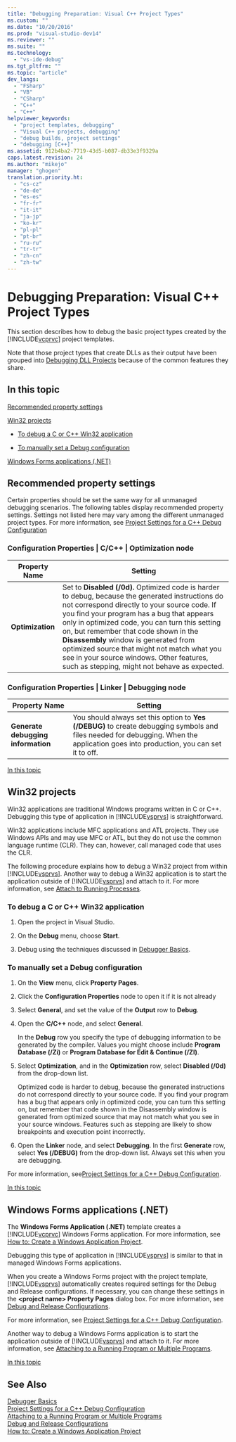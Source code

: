 ```yaml
---
title: "Debugging Preparation: Visual C++ Project Types"
ms.custom: ""
ms.date: "10/20/2016"
ms.prod: "visual-studio-dev14"
ms.reviewer: ""
ms.suite: ""
ms.technology: 
  - "vs-ide-debug"
ms.tgt_pltfrm: ""
ms.topic: "article"
dev_langs: 
  - "FSharp"
  - "VB"
  - "CSharp"
  - "C++"
  - "C++"
helpviewer_keywords: 
  - "project templates, debugging"
  - "Visual C++ projects, debugging"
  - "debug builds, project settings"
  - "debugging [C++]"
ms.assetid: 912b4ba2-7719-43d5-b087-db33e3f9329a
caps.latest.revision: 24
ms.author: "mikejo"
manager: "ghogen"
translation.priority.ht: 
  - "cs-cz"
  - "de-de"
  - "es-es"
  - "fr-fr"
  - "it-it"
  - "ja-jp"
  - "ko-kr"
  - "pl-pl"
  - "pt-br"
  - "ru-ru"
  - "tr-tr"
  - "zh-cn"
  - "zh-tw"
---
```

# Debugging Preparation: Visual C++ Project Types
This section describes how to debug the basic project types created by the [!INCLUDE[vcprvc](../code-quality/includes/vcprvc_md.md)] project templates.  
  
 Note that those project types that create DLLs as their output have been grouped into [Debugging DLL Projects](../debugger/debugging-dll-projects.md) because of the common features they share.  
  
##  <a name="BKMK_In_this_topic"></a> In this topic  
 [Recommended property settings](#BKMK_Recommended_Property_Settings)  
  
 [Win32 projects](#BKMK_Win32_Projects)  
  
-   [To debug a C or C++ Win32 application](#BKMK_To_debug_a_C_or_C___Win32_application)  
  
-   [To manually set a Debug configuration](#BKMK_To_manually_set_a_Debug_configuration)  
  
 [Windows Forms applications (.NET)](#BKMK_Windows_Forms_Applications___NET_)  
  
##  <a name="BKMK_Recommended_Property_Settings"></a> Recommended property settings  
 Certain properties should be set the same way for all unmanaged debugging scenarios. The following tables display recommended property settings. Settings not listed here may vary among the different unmanaged project types. For more information, see [Project Settings for a C++ Debug Configuration](../debugger/project-settings-for-a-c---debug-configuration.md)  
  
### Configuration Properties &#124; C/C++ &#124; Optimization node  
  
|Property Name|Setting|  
|-------------------|-------------|  
|**Optimization**|Set to **Disabled (/0d).** Optimized code is harder to debug, because the generated instructions do not correspond directly to your source code. If you find your program has a bug that appears only in optimized code, you can turn this setting on, but remember that code shown in the **Disassembly** window is generated from optimized source that might not match what you see in your source windows. Other features, such as stepping, might not behave as expected.|  
  
### Configuration Properties &#124; Linker &#124; Debugging node  
  
|Property Name|Setting|  
|-------------------|-------------|  
|**Generate debugging information**|You should always set this option to **Yes (/DEBUG)** to create debugging symbols and files needed for debugging. When the application goes into production, you can set it to off.|  
  
 [In this topic](../debugger/debugging-preparation--visual-c---project-types.md#BKMK_In_this_topic)  
  
##  <a name="BKMK_Win32_Projects"></a> Win32 projects  
 Win32 applications are traditional Windows programs written in C or C++. Debugging this type of application in [!INCLUDE[vsprvs](../code-quality/includes/vsprvs_md.md)] is straightforward.  
  
 Win32 applications include MFC applications and ATL projects. They use Windows APIs and may use MFC or ATL, but they do not use the common language runtime (CLR). They can, however, call managed code that uses the CLR.  
  
 The following procedure explains how to debug a Win32 project from within [!INCLUDE[vsprvs](../code-quality/includes/vsprvs_md.md)]. Another way to debug a Win32 application is to start the application outside of [!INCLUDE[vsprvs](../code-quality/includes/vsprvs_md.md)] and attach to it. For more information, see [Attach to Running Processes](../debugger/attach-to-running-processes-with-the-visual-studio-debugger.md).  
  
###  <a name="BKMK_To_debug_a_C_or_C___Win32_application"></a> To debug a C or C++ Win32 application  
  
1.  Open the project in Visual Studio.  
  
2.  On the **Debug** menu, choose **Start**.  
  
3.  Debug using the techniques discussed in [Debugger Basics](../debugger/debugger-basics.md).  
  
###  <a name="BKMK_To_manually_set_a_Debug_configuration"></a> To manually set a Debug configuration  
  
1.  On the **View** menu, click **Property Pages**.  
  
2.  Click the **Configuration Properties** node to open it if it is not already  
  
3.  Select **General**, and set the value of the **Output** row to **Debug**.  
  
4.  Open the **C/C++** node, and select **General**.  
  
     In the **Debug** row you specify the type of debugging information to be generated by the compiler. Values you might choose include **Program Database (/Zi)** or **Program Database for Edit & Continue (/ZI)**.  
  
5.  Select **Optimization**, and in the **Optimization** row, select **Disabled (/0d)** from the drop-down list.  
  
     Optimized code is harder to debug, because the generated instructions do not correspond directly to your source code. If you find your program has a bug that appears only in optimized code, you can turn this setting on, but remember that code shown in the Disassembly window is generated from optimized source that may not match what you see in your source windows. Features such as stepping are likely to show breakpoints and execution point incorrectly.  
  
6.  Open the **Linker** node, and select **Debugging**. In the first **Generate** row, select **Yes (/DEBUG)** from the drop-down list. Always set this when you are debugging.  
  
 For more information, see[Project Settings for a C++ Debug Configuration](../debugger/project-settings-for-a-c---debug-configuration.md).  
  
 [In this topic](../debugger/debugging-preparation--visual-c---project-types.md#BKMK_In_this_topic)  
  
##  <a name="BKMK_Windows_Forms_Applications___NET_"></a> Windows Forms applications (.NET)  
 The **Windows Forms Application (.NET)** template creates a [!INCLUDE[vcprvc](../code-quality/includes/vcprvc_md.md)] Windows Forms application. For more information, see [How to: Create a Windows Application Project](http://msdn.microsoft.com/en-us/b2f93fed-c635-4705-8d0e-cf079a264efa).  
  
 Debugging this type of application in [!INCLUDE[vsprvs](../code-quality/includes/vsprvs_md.md)] is similar to that in managed Windows Forms applications.  
  
 When you create a Windows Forms project with the project template, [!INCLUDE[vsprvs](../code-quality/includes/vsprvs_md.md)] automatically creates required settings for the Debug and Release configurations. If necessary, you can change these settings in the **\<project name> Property Pages** dialog box. For more information, see [Debug and Release Configurations](../debugger/how-to--set-debug-and-release-configurations.md).  
  
 For more information, see [Project Settings for a C++ Debug Configuration](../debugger/project-settings-for-a-c---debug-configuration.md).  
  
 Another way to debug a Windows Forms application is to start the application outside of [!INCLUDE[vsprvs](../code-quality/includes/vsprvs_md.md)] and attach to it. For more information, see [Attaching to a Running Program or Multiple Programs](../debugger/attach-to-running-processes-with-the-visual-studio-debugger.md).  
  
 [In this topic](../debugger/debugging-preparation--visual-c---project-types.md#BKMK_In_this_topic)  
  
## See Also  
 [Debugger Basics](../debugger/debugger-basics.md)   
 [Project Settings for a C++ Debug Configuration](../debugger/project-settings-for-a-c---debug-configuration.md)   
 [Attaching to a Running Program or Multiple Programs](../debugger/attach-to-running-processes-with-the-visual-studio-debugger.md)   
 [Debug and Release Configurations](../debugger/how-to--set-debug-and-release-configurations.md)   
 [How to: Create a Windows Application Project](http://msdn.microsoft.com/en-us/b2f93fed-c635-4705-8d0e-cf079a264efa)
